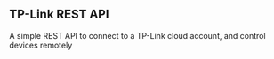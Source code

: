 ## TP-Link REST API

A simple REST API to connect to a TP-Link cloud account, and control devices remotely